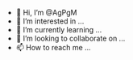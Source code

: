 - 👋 Hi, I’m @AgPgM
- 👀 I’m interested in ...
- 🌱 I’m currently learning ...
- 💞️ I’m looking to collaborate on ...
- 📫 How to reach me ...

<!---
AgPgM/AgPgM is a ✨ special ✨ repository because its `README.md` (this file) appears on your GitHub profile.
You can click the Preview link to take a look at your changes.
--->
